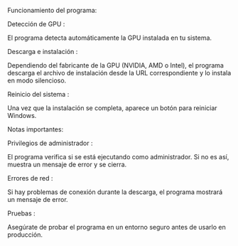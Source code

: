 Funcionamiento del programa:

Detección de GPU :

El programa detecta automáticamente la GPU instalada en tu sistema.

Descarga e instalación :

Dependiendo del fabricante de la GPU (NVIDIA, AMD o Intel), el programa descarga el archivo de instalación desde la URL correspondiente y lo instala en modo silencioso.

Reinicio del sistema :

Una vez que la instalación se completa, aparece un botón para reiniciar Windows.

Notas importantes:

Privilegios de administrador :

El programa verifica si se está ejecutando como administrador. Si no es así, muestra un mensaje de error y se cierra.

Errores de red :

Si hay problemas de conexión durante la descarga, el programa mostrará un mensaje de error.

Pruebas :

Asegúrate de probar el programa en un entorno seguro antes de usarlo en producción.
